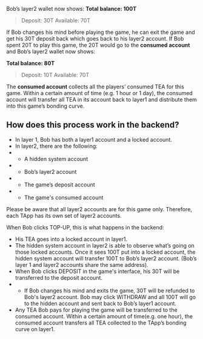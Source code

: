 Bob’s layer2 wallet now shows: 
**Total balance: 100T**

 > 
 > Deposit: 30T
 > Available: 70T 

If Bob changes his mind before playing the game, he can exit the game and get his 30T deposit back which goes back to his layer2 account. If Bob spent 20T to play this game, the 20T would go to the **consumed account** and Bob’s layer2 wallet now shows:

**Total balance: 80T**

 > 
 > Deposit: 10T
 > Available: 70T 

The **consumed account** collects all the players’ consumed TEA for this game. Within a certain amount of time (e.g. 1 hour or 1 day), the consumed account will transfer all TEA in its account back to layer1 and distribute them into this game’s bonding curve. 

## How does this process work in the backend?

* In layer 1, Bob has both a layer1 account and a locked account.
* In layer2, there are the following:
* 
  * A hidden system account
* 
  * Bob’s layer2 account
* 
  * The game’s deposit account 
* 
  * The game's consumed account 

Please be aware that all layer2 accounts are for this game only. Therefore, each TApp has its own set of layer2 accounts. 

When Bob clicks TOP-UP, this is what happens in the backend:

* His TEA goes into a locked account in layer1. 
* The hidden system account in layer2 is able to observe what’s going on those locked accounts. Once it sees 100T put into a locked account, the hidden system account will transfer 100T to Bob’s layer2 account. (Bob’s layer 1 and layer2 accounts share the same address). 
* When Bob clicks DEPOSIT in the game's interface, his 30T will be transferred to the deposit account. 
* 
  * If Bob changes his mind and exits the game, 30T will be refunded to Bob's layer2 account. Bob may click WITHDRAW and all 100T will go to the hidden account and sent back to Bob’s layer1 account. 
* Any TEA Bob pays for playing the game will be transferred to the consumed account. Within a certain amount of time(e.g. one hour), the consumed account transfers all TEA collected to the TApp’s bonding curve on layer1. 
